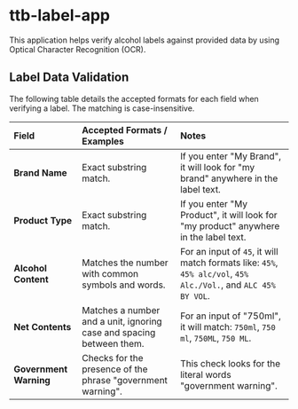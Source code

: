 # ttb-label-app

This application helps verify alcohol labels against provided data by using Optical Character Recognition (OCR).

## Label Data Validation

The following table details the accepted formats for each field when verifying a label. The matching is case-insensitive.

| Field                | Accepted Formats / Examples                                                                                             | Notes                                                                                             | 
| :------------------- | :---------------------------------------------------------------------------------------------------------------------- | :------------------------------------------------------------------------------------------------ | 
| **Brand Name**       | Exact substring match.                                                                                                  | If you enter "My Brand", it will look for "my brand" anywhere in the label text.                  | 
| **Product Type**     | Exact substring match.                                                                                                  | If you enter "My Product", it will look for "my product" anywhere in the label text.                                    | 
| **Alcohol Content**  | Matches the number with common symbols and words.                                                                       | For an input of `45`, it will match formats like: `45%`, `45% alc/vol`, `45% Alc./Vol.`, and `ALC 45% BY VOL`. | 
| **Net Contents**     | Matches a number and a unit, ignoring case and spacing between them.                                                    | For an input of "750ml", it will match: `750ml`, `750 ml`, `750ML`, `750 ML`.                      | 
| **Government Warning** | Checks for the presence of the phrase "government warning".                                                             | This check looks for the literal words "government warning".                                      | 
